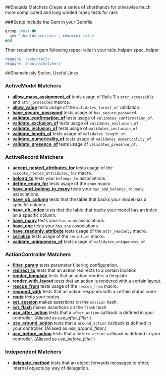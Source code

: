 ##Shoulda Matchers
Create a series of shorthands for otherwise much more complicated and long winded rspec tests for rails

###Setup
Include the Gem in your Gemfile
```ruby
group :test do
  gem 'shoulda-matchers', require: false
end
```

Then requirethe gem following rspec-rails in your rails_helper/ spec_helper
```ruby
require 'rspec/rails'
require 'shoulda/matchers'
```


##Shamelessly Stolen, Useful Links
### ActiveModel Matchers

* **[allow_mass_assignment_of](https://github.com/thoughtbot/shoulda-matchers/lib/shoulda/matchers/active_model/allow_mass_assignment_of_matcher.rb)**
  tests usage of Rails 3's `attr_accessible` and `attr_protected` macros.
* **[allow_value](https://github.com/thoughtbot/shoulda-matchers/lib/shoulda/matchers/active_model/allow_value_matcher.rb)**
  tests usage of the `validates_format_of` validation.
* **[have_secure_password](https://github.com/thoughtbot/shoulda-matchers/lib/shoulda/matchers/active_model/have_secure_password_matcher.rb)**
  tests usage of `has_secure_password`.
* **[validate_confirmation_of](https://github.com/thoughtbot/shoulda-matchers/lib/shoulda/matchers/active_model/validate_confirmation_of_matcher.rb)**
  tests usage of `validates_confirmation_of`.
* **[validate_exclusion_of](https://github.com/thoughtbot/shoulda-matchers/lib/shoulda/matchers/active_model/validate_exclusion_of_matcher.rb)**
  tests usage of `validates_exclusion_of`.
* **[validate_inclusion_of](https://github.com/thoughtbot/shoulda-matchers/lib/shoulda/matchers/active_model/validate_inclusion_of_matcher.rb)**
  tests usage of `validates_inclusion_of`.
* **[validate_length_of](https://github.com/thoughtbot/shoulda-matchers/lib/shoulda/matchers/active_model/validate_length_of_matcher.rb)**
  tests usage of `validates_length_of`.
* **[validate_numericality_of](https://github.com/thoughtbot/shoulda-matchers/lib/shoulda/matchers/active_model/validate_numericality_of_matcher.rb)**
  tests usage of `validates_numericality_of`.
* **[validate_presence_of](https://github.com/thoughtbot/shoulda-matchers/lib/shoulda/matchers/active_model/validate_presence_of_matcher.rb)**
  tests usage of `validates_presence_of`.

### ActiveRecord Matchers

* **[accept_nested_attributes_for](lib/shoulda/matchers/active_record/accept_nested_attributes_for_matcher.rb)**
  tests usage of the `accepts_nested_attributes_for` macro.
* **[belong_to](lib/shoulda/matchers/active_record/association_matcher.rb)**
  tests your `belongs_to` associations.
* **[define_enum_for](lib/shoulda/matchers/active_record/define_enum_for_matcher.rb)**
  tests usage of the `enum` macro.
* **[have_and_belong_to_many](lib/shoulda/matchers/active_record/association_matcher.rb)**
  tests your `has_and_belongs_to_many` associations.
* **[have_db_column](lib/shoulda/matchers/active_record/have_db_column_matcher.rb)**
  tests that the table that backs your model has a specific column.
* **[have_db_index](lib/shoulda/matchers/active_record/have_db_index_matcher.rb)**
  tests that the table that backs your model has an index on a specific column.
* **[have_many](lib/shoulda/matchers/active_record/association_matcher.rb)**
  tests your `has_many` associations.
* **[have_one](lib/shoulda/matchers/active_record/association_matcher.rb)**
  tests your `has_one` associations.
* **[have_readonly_attribute](lib/shoulda/matchers/active_record/have_readonly_attribute_matcher.rb)**
  tests usage of the `attr_readonly` macro.
* **[serialize](lib/shoulda/matchers/active_record/serialize_matcher.rb)** tests
  usage of the `serialize` macro.
* **[validate_uniqueness_of](lib/shoulda/matchers/active_record/validate_uniqueness_of_matcher.rb)**
  tests usage of `validates_uniqueness_of`.

### ActionController Matchers

* **[filter_param](lib/shoulda/matchers/action_controller/filter_param_matcher.rb)**
  tests parameter filtering configuration.
* **[redirect_to](lib/shoulda/matchers/action_controller/redirect_to_matcher.rb)**
  tests that an action redirects to a certain location.
* **[render_template](lib/shoulda/matchers/action_controller/render_template_matcher.rb)**
  tests that an action renders a template.
* **[render_with_layout](lib/shoulda/matchers/action_controller/render_with_layout_matcher.rb)**
  tests that an action is rendered with a certain layout.
* **[rescue_from](lib/shoulda/matchers/action_controller/rescue_from_matcher.rb)**
  tests usage of the `rescue_from` macro.
* **[respond_with](lib/shoulda/matchers/action_controller/respond_with_matcher.rb)**
  tests that an action responds with a certain status code.
* **[route](lib/shoulda/matchers/action_controller/route_matcher.rb)** tests
  your routes.
* **[set_session](lib/shoulda/matchers/action_controller/set_session_matcher.rb)**
  makes assertions on the `session` hash.
* **[set_flash](lib/shoulda/matchers/action_controller/set_flash_matcher.rb)**
  makes assertions on the `flash` hash.
* **[use_after_action](lib/shoulda/matchers/action_controller/use_after_action.rb)**
  tests that a `after_action` callback is defined in your controller. (Aliased
  as *use_after_filter*.)
* **[use_around_action](lib/shoulda/matchers/action_controller/use_around_action.rb)**
  tests that a `around_action` callback is defined in your controller. (Aliased
  as *use_around_filter*.)
* **[use_before_action](lib/shoulda/matchers/action_controller/use_before_action.rb)**
  tests that a `before_action` callback is defined in your controller. (Aliased
  as *use_before_filter*.)

### Independent Matchers

* **[delegate_method](lib/shoulda/matchers/independent/delegate_method_matcher.rb)**
  tests that an object forwards messages to other, internal objects by way of
  delegation.
